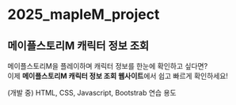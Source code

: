 # 2025_mapleM_project

## 메이플스토리M 캐릭터 정보 조회

메이플스토리M을 플레이하며 캐릭터 정보를 한눈에 확인하고 싶다면?  
이제 **메이플스토리M 캐릭터 정보 조회 웹사이트**에서 쉽고 빠르게 확인하세요!

(개발 중)
HTML, CSS, Javascript, Bootstrab 연습 용도
